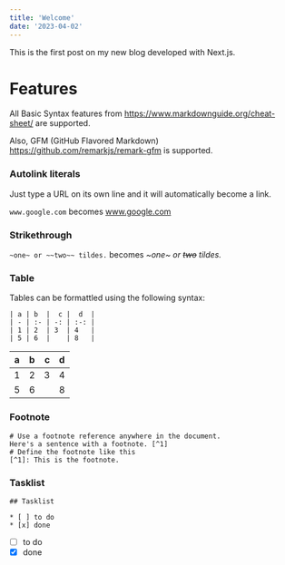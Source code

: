 ```yaml
---
title: 'Welcome'
date: '2023-04-02'
---
```


This is the first post on my new blog developed with Next.js.

# Features

All Basic Syntax features from https://www.markdownguide.org/cheat-sheet/ are supported.

Also, GFM (GitHub Flavored Markdown) https://github.com/remarkjs/remark-gfm is supported.

### Autolink literals
Just type a URL on its own line and it will automatically become a link. 

`www.google.com` becomes www.google.com


### Strikethrough

`~one~ or ~~two~~ tildes.` becomes *~one~ or ~~two~~ tildes.*


### Table
Tables can be formattled using the following syntax:

```
| a | b  |  c |  d  |
| - | :- | -: | :-: |
| 1 | 2  | 3  | 4   |
| 5 | 6  |    | 8   |
```


| a | b  |  c |  d  |
| - | :- | -: | :-: |
| 1 | 2  | 3  | 4   |
| 5 | 6  |    | 8   |


### Footnote
```
# Use a footnote reference anywhere in the document.
Here's a sentence with a footnote. [^1]
# Define the footnote like this
[^1]: This is the footnote.
```


### Tasklist
```
## Tasklist

* [ ] to do
* [x] done
```


* [ ] to do
* [x] done
